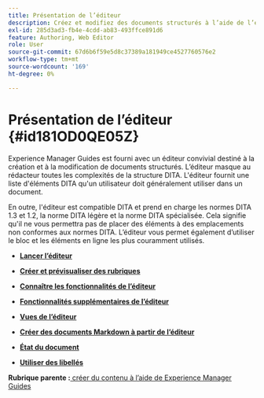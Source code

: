 ```yaml
---
title: Présentation de l’éditeur
description: Créez et modifiez des documents structurés à l’aide de l’éditeur. Découvrez comment utiliser l’éditeur en respectant les normes DITA dans Adobe Experience Manager Guides.
exl-id: 285d3ad3-fb4e-4cdd-ab83-493ffce891d6
feature: Authoring, Web Editor
role: User
source-git-commit: 67d6b6f59e5d8c37389a181949ce4527760576e2
workflow-type: tm+mt
source-wordcount: '169'
ht-degree: 0%

---
```


# Présentation de l’éditeur {#id181OD0QE05Z}

Experience Manager Guides est fourni avec un éditeur convivial destiné à la création et à la modification de documents structurés. L’éditeur masque au rédacteur toutes les complexités de la structure DITA. L&#39;éditeur fournit une liste d&#39;éléments DITA qu&#39;un utilisateur doit généralement utiliser dans un document.

En outre, l&#39;éditeur est compatible DITA et prend en charge les normes DITA 1.3 et 1.2, la norme DITA légère et la norme DITA spécialisée. Cela signifie qu&#39;il ne vous permettra pas de placer des éléments à des emplacements non conformes aux normes DITA. L’éditeur vous permet également d’utiliser le bloc et les éléments en ligne les plus couramment utilisés.

- **[Lancer l’éditeur](web-editor-launch-editor.md)**

- **[Créer et prévisualiser des rubriques](create-preview-topics.md)**

- **[Connaître les fonctionnalités de l’éditeur](web-editor-features.md)**

- **[Fonctionnalités supplémentaires de l’éditeur](web-editor-other-features.md)**

- **[Vues de l’éditeur](web-editor-views.md)**

- **[Créer des documents Markdown à partir de l’éditeur](web-editor-markdown-topic.md)**

- **[État du document](web-editor-document-states.md)**

- **[Utiliser des libellés](web-editor-use-label.md)**


**Rubrique parente :**[ créer du contenu à l’aide de Experience Manager Guides](authoring-content-xml-doc.md)
